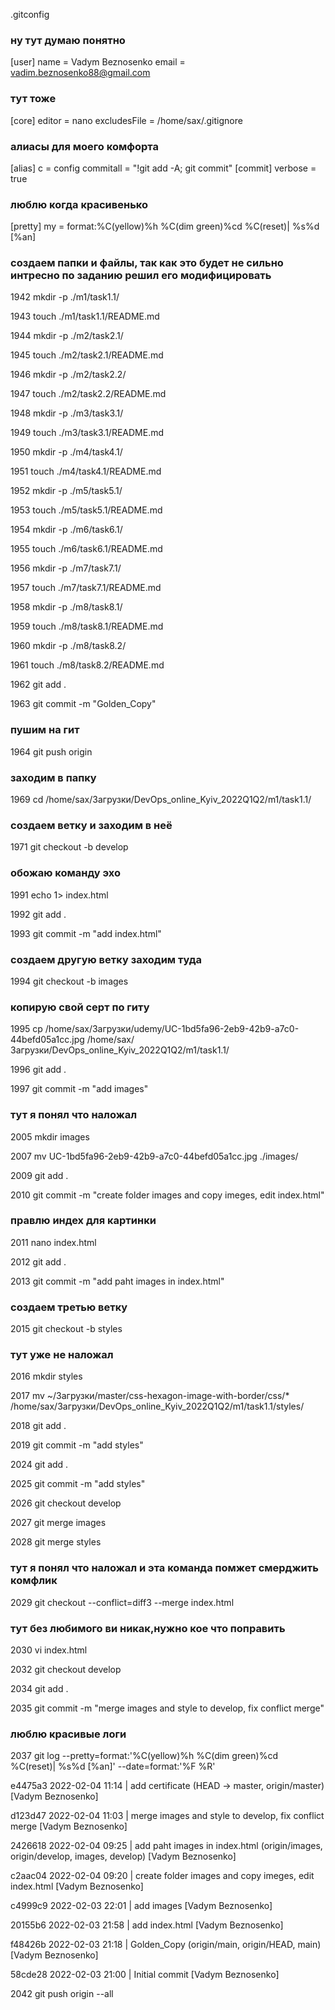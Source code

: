 .gitconfig


### ну тут думаю понятно

[user]
        name = Vadym Beznosenko
        email = vadim.beznosenko88@gmail.com

### тут тоже


[core]
        editor = nano
        excludesFile = /home/sax/.gitignore
        
        
### алиасы для моего комфорта


[alias]
        c = config
        commitall = "!git add -A; git commit"
[commit]
        verbose = true
   
   
### люблю когда красивенько


[pretty]
        my = format:%C(yellow)%h %C(dim green)%cd %C(reset)| %s%d [%an]



### создаем папки и файлы, так как это будет не сильно интресно по заданию решил его модифицировать
1942  mkdir -p ./m1/task1.1/

 1943  touch ./m1/task1.1/README.md
 
 1944  mkdir -p ./m2/task2.1/
 
 1945  touch ./m2/task2.1/README.md
 
 1946  mkdir -p ./m2/task2.2/
 
 1947  touch ./m2/task2.2/README.md
 
 1948  mkdir -p ./m3/task3.1/
 
 1949  touch ./m3/task3.1/README.md
 
 1950  mkdir -p ./m4/task4.1/
 
 1951  touch ./m4/task4.1/README.md
 
 1952  mkdir -p ./m5/task5.1/
 
 1953  touch ./m5/task5.1/README.md
 
 1954  mkdir -p ./m6/task6.1/
 
 1955  touch ./m6/task6.1/README.md
 
 1956  mkdir -p ./m7/task7.1/
 
 1957  touch ./m7/task7.1/README.md
 
 1958  mkdir -p ./m8/task8.1/
 
 1959  touch ./m8/task8.1/README.md
 
 1960  mkdir -p ./m8/task8.2/
 
 1961  touch ./m8/task8.2/README.md
 
 1962  git add .
 
 1963  git commit -m "Golden_Copy"
 
 
 
 ### пушим на гит
 
 1964  git push origin 
 
 
 ### заходим в папку
 
 
 1969  cd /home/sax/Загрузки/DevOps_online_Kyiv_2022Q1Q2/m1/task1.1/
 
 
 ### создаем ветку и заходим в неё
 
 
 1971  git checkout -b develop
 
 
 ### обожаю команду эхо
 
 
 1991  echo 1> index.html
 
 1992  git add .
 
 1993  git commit -m "add index.html"
 
 
 ### создаем другую ветку заходим туда
 1994  git checkout -b images
 
 
 ### копирую свой серт по гиту
 
 1995  cp /home/sax/Загрузки/udemy/UC-1bd5fa96-2eb9-42b9-a7c0-44befd05a1cc.jpg /home/sax/Загрузки/DevOps_online_Kyiv_2022Q1Q2/m1/task1.1/
 
 1996  git add .
 
 1997  git commit -m "add images"
 
 
 ### тут я понял что наложал
 
 2005  mkdir images
 
 2007  mv UC-1bd5fa96-2eb9-42b9-a7c0-44befd05a1cc.jpg ./images/
 
 2009  git add .
 
 2010  git commit -m "create folder images and copy imeges, edit index.html"
 
 ### правлю индех для картинки

 2011  nano index.html 
 
 2012  git add .
 
 2013  git commit -m "add paht images in index.html"
 
 ### создаем третью ветку
 
 2015  git checkout -b styles
 
 ### тут уже не наложал
 
 2016  mkdir styles
 
 2017  mv ~/Загрузки/master/css-hexagon-image-with-border/css/* /home/sax/Загрузки/DevOps_online_Kyiv_2022Q1Q2/m1/task1.1/styles/
 
 2018  git add .
 
 2019  git commit -m "add styles"
 
 2024  git add .
 
 2025  git commit -m "add styles"
 
 2026  git checkout develop 
 
 2027  git merge images 
 
 2028  git merge styles
 
### тут я понял что наложал и эта команда помжет смерджить комфлик
 
 2029  git checkout --conflict=diff3 --merge index.html
 
 ### тут без любимого ви никак,нужно кое что поправить
 
 2030  vi index.html 
 
 2032  git checkout develop 
 
 2034  git add .
 
 2035  git commit -m "merge images and style to develop, fix conflict merge"
 
 ### люблю красивые логи
 
 2037  git log --pretty=format:'%C(yellow)%h %C(dim green)%cd %C(reset)| %s%d [%an]' --date=format:'%F %R'
 
e4475a3 2022-02-04 11:14 | add certificate (HEAD -> master, origin/master) [Vadym Beznosenko]

d123d47 2022-02-04 11:03 | merge images and style to develop, fix conflict merge [Vadym Beznosenko]

2426618 2022-02-04 09:25 | add paht images in index.html (origin/images, origin/develop, images, develop) [Vadym Beznosenko]

c2aac04 2022-02-04 09:20 | create folder images and copy imeges, edit index.html [Vadym Beznosenko]

c4999c9 2022-02-03 22:01 | add images [Vadym Beznosenko]

20155b6 2022-02-03 21:58 | add index.html [Vadym Beznosenko]

f48426b 2022-02-03 21:18 | Golden_Copy (origin/main, origin/HEAD, main) [Vadym Beznosenko]

58cde28 2022-02-03 21:00 | Initial commit [Vadym Beznosenko]

2042  git push origin --all 

